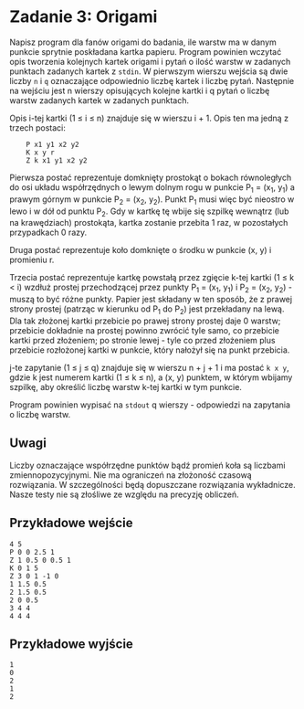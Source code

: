 # Zadanie 3: Origami

Napisz program dla fanów origami do badania, ile warstw ma w danym punkcie sprytnie poskładana kartka papieru. Program powinien wczytać opis tworzenia kolejnych kartek origami i pytań o ilość warstw w zadanych punktach zadanych kartek z `stdin`. W pierwszym wierszu wejścia są dwie liczby `n` i `q` oznaczające odpowiednio liczbę kartek i liczbę pytań. Następnie na wejściu jest n wierszy opisujących kolejne kartki i q pytań o liczbę warstw zadanych kartek w zadanych punktach.

Opis i-tej kartki (1 ≤ i ≤ n) znajduje się w wierszu i + 1. Opis ten ma jedną z trzech postaci:

```
    P x1 y1 x2 y2
    K x y r
    Z k x1 y1 x2 y2
```

Pierwsza postać reprezentuje domknięty prostokąt o bokach równoległych do osi układu współrzędnych o lewym dolnym rogu w punkcie P<sub>1</sub> = (x<sub>1</sub>, y<sub>1</sub>) a prawym górnym w punkcie P<sub>2</sub> = (x<sub>2</sub>, y<sub>2</sub>). Punkt P<sub>1</sub> musi więc być nieostro w lewo i w dół od punktu P<sub>2</sub>. Gdy w kartkę tę wbije się szpilkę wewnątrz (lub na krawędziach) prostokąta, kartka zostanie przebita 1 raz, w pozostałych przypadkach 0 razy.

Druga postać reprezentuje koło domknięte o środku w punkcie (x, y) i promieniu r.

Trzecia postać reprezentuje kartkę powstałą przez zgięcie k-tej kartki (1 ≤ k < i) wzdłuż prostej przechodzącej przez punkty P<sub>1</sub> = (x<sub>1</sub>, y<sub>1</sub>) i P<sub>2</sub> = (x<sub>2</sub>, y<sub>2</sub>) - muszą to być różne punkty. Papier jest składany w ten sposób, że z prawej strony prostej (patrząc w kierunku od P<sub>1</sub> do P<sub>2</sub>) jest przekładany na lewą. Dla tak złożonej kartki przebicie po prawej strony prostej daje 0 warstw; przebicie dokładnie na prostej powinno zwrócić tyle samo, co przebicie kartki przed złożeniem; po stronie lewej - tyle co przed złożeniem plus przebicie rozłożonej kartki w punkcie, który nałożył się na punkt przebicia.

j-te zapytanie (1 ≤ j ≤ q) znajduje się w wierszu n + j + 1 i ma postać `k x y`, gdzie k jest numerem kartki (1 ≤ k ≤ n), a (x, y) punktem, w którym wbijamy szpilkę, aby określić liczbę warstw k-tej kartki w tym punkcie.

Program powinien wypisać na `stdout` q wierszy - odpowiedzi na zapytania o liczbę warstw.

## Uwagi

Liczby oznaczające współrzędne punktów bądź promień koła są liczbami zmiennopozycyjnymi. Nie ma ograniczeń na złożoność czasową rozwiązania. W szczególności będą dopuszczane rozwiązania wykładnicze. Nasze testy nie są złośliwe ze względu na precyzję obliczeń.

## Przykładowe wejście

```
4 5
P 0 0 2.5 1
Z 1 0.5 0 0.5 1
K 0 1 5
Z 3 0 1 -1 0
1 1.5 0.5
2 1.5 0.5
2 0 0.5
3 4 4
4 4 4

```

## Przykładowe wyjście

```
1
0
2
1
2
```
